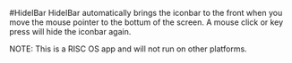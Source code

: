 #HideIBar
HideIBar automatically brings the iconbar to the front when you move the mouse pointer to the bottum of the screen. A mouse click or key press will hide the iconbar again.

NOTE: This is a RISC OS app and will not run on other platforms.